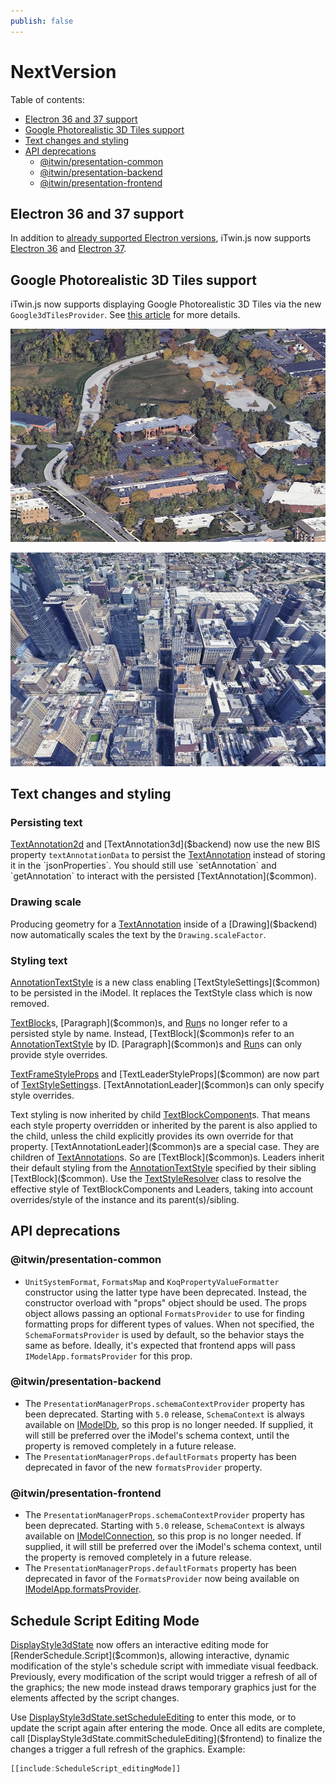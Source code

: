 ```yaml
---
publish: false
---
```


# NextVersion

Table of contents:

- [Electron 36 and 37 support](#electron-36-and-37-support)
- [Google Photorealistic 3D Tiles support](#google-photorealistic-3d-tiles-support)
- [Text changes and styling](#text-changes-and-styling)
- [API deprecations](#api-deprecations)
  - [@itwin/presentation-common](#itwinpresentation-common)
  - [@itwin/presentation-backend](#itwinpresentation-backend)
  - [@itwin/presentation-frontend](#itwinpresentation-frontend)

## Electron 36 and 37 support

In addition to [already supported Electron versions](../learning/SupportedPlatforms.md#electron), iTwin.js now supports [Electron 36](https://www.electronjs.org/blog/electron-36-0) and [Electron 37](https://www.electronjs.org/blog/electron-37-0).

## Google Photorealistic 3D Tiles support

iTwin.js now supports displaying Google Photorealistic 3D Tiles via the new `Google3dTilesProvider`. See [this article](../learning/frontend/GooglePhotorealistic3dTiles.md) for more details.

![Google Photorealistic 3D Tiles - Exton](../learning/frontend/google-photorealistic-3d-tiles-1.jpg "Google Photorealistic 3D Tiles - Exton")

![Google Photorealistic 3D Tiles - Philadelphia](../learning/frontend/google-photorealistic-3d-tiles-2.jpg "Google Photorealistic 3D Tiles - Philadelphia")

## Text changes and styling

### Persisting text

[TextAnnotation2d]($backend) and [TextAnnotation3d]($backend) now use the new BIS property `textAnnotationData` to persist the [TextAnnotation]($common) instead of storing it in the `jsonProperties`. You should still use `setAnnotation` and `getAnnotation` to interact with the persisted [TextAnnotation]($common).

### Drawing scale

Producing geometry for a [TextAnnotation]($common) inside of a [Drawing]($backend) now automatically scales the text by the `Drawing.scaleFactor`.

### Styling text

[AnnotationTextStyle]($backend) is a new class enabling [TextStyleSettings]($common) to be persisted in the iModel. It replaces the TextStyle class which is now removed.

[TextBlock]($common)s, [Paragraph]($common)s, and [Run]($common)s no longer refer to a persisted style by name. Instead, [TextBlock]($common)s refer to an [AnnotationTextStyle]($backend) by ID. [Paragraph]($common)s and [Run]($common)s can only provide style overrides.

[TextFrameStyleProps]($common) and [TextLeaderStyleProps]($common) are now part of [TextStyleSettings]($common)s. [TextAnnotationLeader]($common)s can only specify style overrides.

Text styling is now inherited by child [TextBlockComponent]($common)s. That means each style property overridden or inherited by the parent is also applied to the child, unless the child explicitly provides its own override for that property. [TextAnnotationLeader]($common)s are a special case. They are children of [TextAnnotation]($common)s. So are [TextBlock]($common)s. Leaders inherit their default styling from the [AnnotationTextStyle]($backend) specified by their sibling [TextBlock]($common). Use the [TextStyleResolver]($backend) class to resolve the effective style of TextBlockComponents and Leaders, taking into account overrides/style of the instance and its parent(s)/sibling.

## API deprecations

### @itwin/presentation-common

- `UnitSystemFormat`, `FormatsMap` and `KoqPropertyValueFormatter` constructor using the latter type have been deprecated. Instead, the constructor overload with "props" object should be used. The props object allows passing an optional `FormatsProvider` to use for finding formatting props for different types of values. When not specified, the `SchemaFormatsProvider` is used by default, so the behavior stays the same as before. Ideally, it's expected that frontend apps will pass `IModelApp.formatsProvider` for this prop.

### @itwin/presentation-backend

- The `PresentationManagerProps.schemaContextProvider` property has been deprecated. Starting with `5.0` release, `SchemaContext` is always available on [IModelDb]($core-backend), so this prop is no longer needed. If supplied, it will still be preferred over the iModel's schema context, until the property is removed completely in a future release.
- The `PresentationManagerProps.defaultFormats` property has been deprecated in favor of the new `formatsProvider` property.

### @itwin/presentation-frontend

- The `PresentationManagerProps.schemaContextProvider` property has been deprecated. Starting with `5.0` release, `SchemaContext` is always available on [IModelConnection]($core-frontend), so this prop is no longer needed. If supplied, it will still be preferred over the iModel's schema context, until the property is removed completely in a future release.
- The `PresentationManagerProps.defaultFormats` property has been deprecated in favor of the `FormatsProvider` now being available on [IModelApp.formatsProvider]($core-frontend).

## Schedule Script Editing Mode

[DisplayStyle3dState]($frontend) now offers an interactive editing mode for [RenderSchedule.Script]($common)s, allowing interactive, dynamic modification of the style's schedule script with immediate visual feedback. Previously, every modification of the script would trigger a refresh of all of the graphics; the new mode instead draws temporary graphics just for the elements affected by the script changes.

Use [DisplayStyle3dState.setScheduleEditing]($frontend) to enter this mode, or to update the script again after entering the mode. Once all edits are complete, call [DisplayStyle3dState.commitScheduleEditing]($frontend) to finalize the changes a trigger a full refresh of the graphics. Example:

```ts
[[include:ScheduleScript_editingMode]]
```